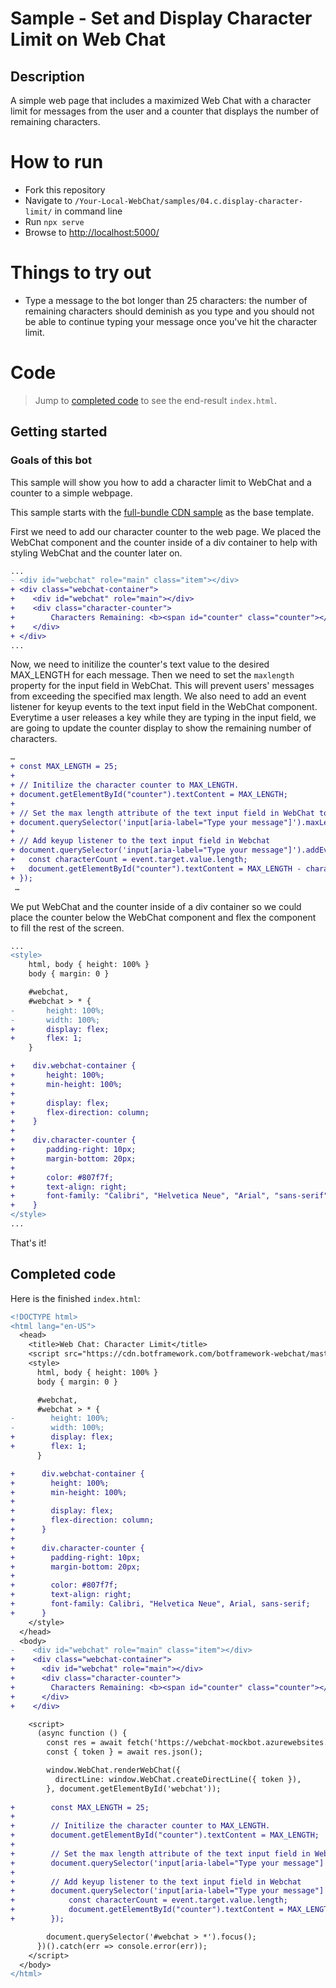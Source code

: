 # Sample - Set and Display Character Limit on Web Chat

## Description
A simple web page that includes a maximized Web Chat with a character limit for messages from the user and a counter that displays the number of remaining characters.

# How to run
- Fork this repository
- Navigate to `/Your-Local-WebChat/samples/04.c.display-character-limit/` in command line
- Run `npx serve`
- Browse to [http://localhost:5000/](http://localhost:5000/)

# Things to try out
- Type a message to the bot longer than 25 characters: the number of remaining characters should deminish as you type and you should not be able to continue typing your message once you've hit the character limit.

# Code

> Jump to [completed code](#completed-code) to see the end-result `index.html`.

## Getting started

### Goals of this bot
This sample will show you how to add a character limit to WebChat and a counter to a simple webpage.

This sample starts with the [full-bundle CDN sample](./../01.a.getting-started-full-bundle/README.md) as the base template.

First we need to add our character counter to the web page. We placed the WebChat component and the counter inside of a div container to help with styling WebChat and the counter later on.

```diff
...
- <div id="webchat" role="main" class="item"></div>
+ <div class="webchat-container">
+    <div id="webchat" role="main"></div>
+    <div class="character-counter">
+        Characters Remaining: <b><span id="counter" class="counter"></span></b>
+    </div>
+ </div>
...
```

Now, we need to initilize the counter's text value to the desired MAX_LENGTH for each message. Then we need to set the `maxlength` property for the input field in WebChat. This will prevent users' messages from exceeding the specified max length. We also need to add an event listener for keyup events to the text input field in the WebChat component. Everytime a user releases a key while they are typing in the input field, we are going to update the counter display to show the remaining number of characters.

```diff
…
+ const MAX_LENGTH = 25;
+        
+ // Initilize the character counter to MAX_LENGTH.
+ document.getElementById("counter").textContent = MAX_LENGTH;
+
+ // Set the max length attribute of the text input field in WebChat to MAX_LENGTH.
+ document.querySelector('input[aria-label="Type your message"]').maxLength = MAX_LENGTH;
+
+ // Add keyup listener to the text input field in Webchat
+ document.querySelector('input[aria-label="Type your message"]').addEventListener('keyup', (event) => {
+   const characterCount = event.target.value.length;
+   document.getElementById("counter").textContent = MAX_LENGTH - characterCount;
+ });
 …
```

We put WebChat and the counter inside of a div container so we could place the counter below the WebChat component and flex the component to fill the rest of the screen.

```diff
...
<style>
    html, body { height: 100% }
    body { margin: 0 }

    #webchat,
    #webchat > * {
-       height: 100%;
-       width: 100%;
+       display: flex;
+       flex: 1;
    }   

+    div.webchat-container {
+       height: 100%;
+       min-height: 100%;
+
+       display: flex;
+       flex-direction: column;
+    }
+
+    div.character-counter {
+       padding-right: 10px; 
+       margin-bottom: 20px;
+
+       color: #807f7f;
+       text-align: right;
+       font-family: "Calibri", "Helvetica Neue", "Arial", "sans-serif";
+    }
</style>
...

```

That's it!

## Completed code

Here is the finished `index.html`:

```diff
<!DOCTYPE html>
<html lang="en-US">
  <head>
    <title>Web Chat: Character Limit</title>
    <script src="https://cdn.botframework.com/botframework-webchat/master/webchat.js"></script>
    <style>
      html, body { height: 100% }
      body { margin: 0 }

      #webchat,
      #webchat > * {
-        height: 100%;
-        width: 100%;
+        display: flex;
+        flex: 1;
      }

+      div.webchat-container {
+        height: 100%;
+        min-height: 100%;
+
+        display: flex;
+        flex-direction: column;
+      }
+
+      div.character-counter {
+        padding-right: 10px; 
+        margin-bottom: 20px;
+
+        color: #807f7f;
+        text-align: right;
+        font-family: Calibri, "Helvetica Neue", Arial, sans-serif;
+      }
    </style>
  </head>
  <body>
-    <div id="webchat" role="main" class="item"></div>
+    <div class="webchat-container">
+      <div id="webchat" role="main"></div>
+      <div class="character-counter">
+        Characters Remaining: <b><span id="counter" class="counter"></span></b>
+      </div>
+    </div>

    <script>
      (async function () {
        const res = await fetch('https://webchat-mockbot.azurewebsites.net/directline/token', { method: 'POST' });
        const { token } = await res.json();

        window.WebChat.renderWebChat({
          directLine: window.WebChat.createDirectLine({ token }),
        }, document.getElementById('webchat'));
        
+        const MAX_LENGTH = 25;
+        
+        // Initilize the character counter to MAX_LENGTH.
+        document.getElementById("counter").textContent = MAX_LENGTH;
+
+        // Set the max length attribute of the text input field in WebChat to MAX_LENGTH.
+        document.querySelector('input[aria-label="Type your message"]').maxLength = MAX_LENGTH;
+
+        // Add keyup listener to the text input field in Webchat
+        document.querySelector('input[aria-label="Type your message"]').addEventListener('keyup', (event) => {
+            const characterCount = event.target.value.length;
+            document.getElementById("counter").textContent = MAX_LENGTH - characterCount;
+        });

        document.querySelector('#webchat > *').focus();
      })().catch(err => console.error(err));
    </script>
  </body>
</html>
```